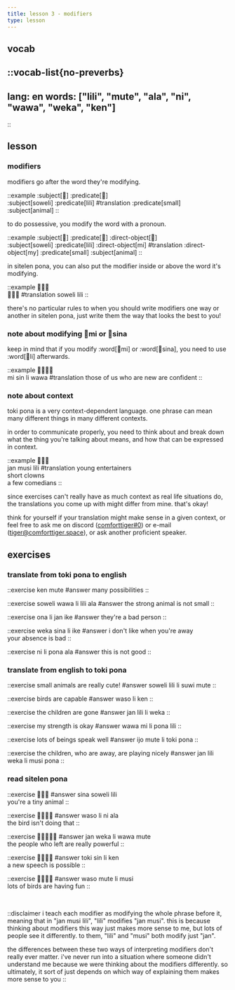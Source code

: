 ```yaml
---
title: lesson 3 - modifiers
type: lesson
---
```


## vocab
::vocab-list{no-preverbs}
---
lang: en
words: ["lili", "mute", "ala", "ni", "wawa", "weka", "ken"]
---
::

## lesson
### modifiers
modifiers go after the word they're modifying.

<!-- here i'm using the predicate and subject components for the color highlighting, even though obv theyre not actually marking the subject and predicate here. dont worry about it..... -->
::example
:subject[󱥢] :predicate[󱤨] \
:subject[soweli] :predicate[lili]
#translation
:predicate[small] :subject[animal]
::

to do possessive, you modify the word with a pronoun.

::example
:subject[󱥢] :predicate[󱤨] :direct-object[󱤴] \
:subject[soweli] :predicate[lili] :direct-object[mi]
#translation
:direct-object[my] :predicate[small] :subject[animal]
::

in sitelen pona, you can also put the modifier inside or above the word it's modifying.

::example
󱥢󱦖󱤨 \
󱥢󱦕󱤨
#translation
soweli lili
::

there's no particular rules to when you should write modifiers one way or another in sitelen pona, just write them the way that looks the best to you!

### note about modifying 󱤴mi or 󱥞sina
keep in mind that if you modify :word[󱤴mi] or :word[󱥞sina], you need to use :word[󱤧li] afterwards.


::example
󱤴󱥝󱤧󱥵 \
mi sin li wawa
#translation
those of us who are new are confident
::

### note about context

toki pona is a very context-dependent language. one phrase can mean many different things in many different contexts.

in order to communicate properly, you need to think about and break down what the thing you're talking about means, and how that can be expressed in context.

::example
󱤑󱤻󱤨 \
jan musi lili
#translation
young entertainers \
short clowns \
a few comedians
::

since exercises can't really have as much context as real life situations do, the translations you come up with might differ from mine. that's okay!

think for yourself if your translation might make sense in a given context, or feel free to ask me on discord ([comforttiger#0](https://discord.com/users/152843864342790145)) or e-mail ([tiger@comforttiger.space](mailto:tiger@comforttiger.space)), or ask another proficient speaker.

## exercises
### translate from toki pona to english
::exercise
ken mute
#answer
many possibilities
::

::exercise
soweli wawa li lili ala
#answer
the strong animal is not small
::

::exercise
ona li jan ike
#answer
they're a bad person
::

::exercise
weka sina li ike
#answer
i don't like when you're away \
your absence is bad
::

::exercise
ni li pona ala
#answer
this is not good
::

### translate from english to toki pona
::exercise
small animals are really cute!
#answer
soweli lili li suwi mute
::

::exercise
birds are capable
#answer
waso li ken
::

::exercise
the children are gone
#answer
jan lili li weka
::

::exercise
my strength is okay
#answer
wawa mi li pona lili
::

::exercise
lots of beings speak well
#answer
ijo mute li toki pona
::

::exercise
the children, who are away, are playing nicely
#answer
jan lili weka li musi pona
::

### read sitelen pona
::exercise
󱥞󱥢󱤨
#answer
sina soweli lili \
you're a tiny animal
::

::exercise
󱥴󱤧󱥁󱤂
#answer
waso li ni ala \
the bird isn't doing that
::

::exercise
󱤑󱥶󱤧󱥵󱤼
#answer
jan weka li wawa mute \
the people who left are really powerful
::

::exercise
󱥬󱥝󱤧󱤘
#answer
toki sin li ken \
a new speech is possible
::

::exercise
󱥴󱤼󱤧󱤻
#answer
waso mute li musi \
lots of birds are having fun
::

<br>

::disclaimer
i teach each modifier as modifying the whole phrase before it, meaning that in "jan musi lili", "lili" modifies "jan musi". this is because thinking about modifiers this way just makes more sense to me, but lots of people see it differently. to them, "lili" and "musi" both modify just "jan".

the differences between these two ways of interpreting modifiers don't really ever matter. i've never run into a situation where someone didn't understand me because we were thinking about the modifiers differently. so ultimately, it sort of just depends on which way of explaining them makes more sense to you
::
